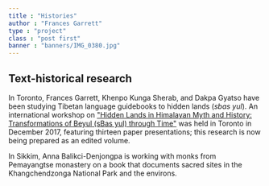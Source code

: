 ```yaml
---
title : "Histories"
author : "Frances Garrett"
type : "project"
class : "post first"
banner : "banners/IMG_0380.jpg"
---
```


## Text-historical research

In Toronto, Frances Garrett, Khenpo Kunga Sherab, and Dakpa Gyatso have been studying Tibetan language guidebooks to hidden lands (_sbas yul_). An international workshop on ["Hidden Lands in Himalayan Myth and History: Transformations of Beyul (sBas yul) through Time"](http://buddhiststudies.utoronto.ca/events/hiddenlands/) was held in Toronto in December 2017, featuring thirteen paper presentations; this research is now being prepared as an edited volume.

In Sikkim, Anna Balikci-Denjongpa is working with monks from Pemayangtse monastery on a book that documents sacred sites in the Khangchendzonga National Park and the environs.
